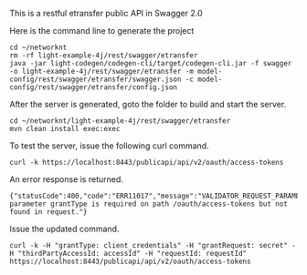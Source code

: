 This is a restful etransfer public API in Swagger 2.0

Here is the command line to generate the project

```
cd ~/networknt
rm -rf light-example-4j/rest/swagger/etransfer
java -jar light-codegen/codegen-cli/target/codegen-cli.jar -f swagger -o light-example-4j/rest/swagger/etransfer -m model-config/rest/swagger/etransfer/swagger.json -c model-config/rest/swagger/etransfer/config.json
```

After the server is generated, goto the folder to build and start the server.

```
cd ~/networknt/light-example-4j/rest/swagger/etransfer
mvn clean install exec:exec
```


To test the server, issue the following curl command.

```
curl -k https://localhost:8443/publicapi/api/v2/oauth/access-tokens
```

An error response is returned. 

```
{"statusCode":400,"code":"ERR11017","message":"VALIDATOR_REQUEST_PARAMETER_HEADER_MISSING","description":"Header parameter grantType is required on path /oauth/access-tokens but not found in request."}
```

Issue the updated command.

```
curl -k -H "grantType: client_credentials" -H "grantRequest: secret" -H "thirdPartyAccessId: accessId" -H "requestId: requestId" https://localhost:8443/publicapi/api/v2/oauth/access-tokens

```
